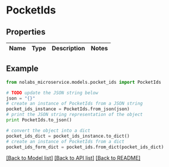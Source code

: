 # PocketIds


## Properties

Name | Type | Description | Notes
------------ | ------------- | ------------- | -------------

## Example

```python
from nolabs_microservice.models.pocket_ids import PocketIds

# TODO update the JSON string below
json = "{}"
# create an instance of PocketIds from a JSON string
pocket_ids_instance = PocketIds.from_json(json)
# print the JSON string representation of the object
print PocketIds.to_json()

# convert the object into a dict
pocket_ids_dict = pocket_ids_instance.to_dict()
# create an instance of PocketIds from a dict
pocket_ids_form_dict = pocket_ids.from_dict(pocket_ids_dict)
```
[[Back to Model list]](../README.md#documentation-for-models) [[Back to API list]](../README.md#documentation-for-api-endpoints) [[Back to README]](../README.md)


